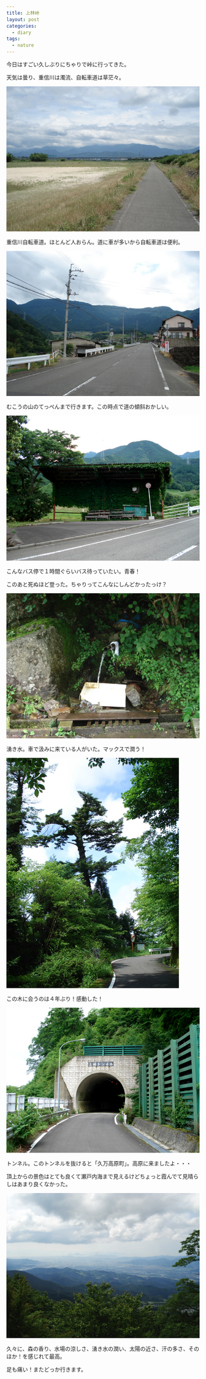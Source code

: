 ```yaml
---
title: 上林峠
layout: post
categories:
  - diary
tags:
  - nature
---
```

今日はすごい久しぶりにちゃりで峠に行ってきた。

天気は曇り、重信川は濁流、自転車道は草茫々。

![重信自転車道][1]

重信川自転車道。ほとんど人おらん。道に車が多いから自転車道は便利。

![上林峠ふもと][2]

むこうの山のてっぺんまで行きます。この時点で道の傾斜おかしい。

![上林皿ヶ嶺登山口バス停][3]

こんなバス停で１時間ぐらいバス待っていたい。青春！

このあと死ぬほど登った。ちゃりってこんなにしんどかったっけ？

![皿ヶ嶺の湧水][4]

湧き水。車で汲みに来ている人がいた。マックスで潤う！

![上林峠頂上目印の木][5]

この木に会うのは４年ぶり！感動した！

![上林トンネル][6]

トンネル。このトンネルを抜けると「久万高原町」。高原に来ましたよ・・・

頂上からの景色はとても良くて瀬戸内海まで見えるけどちょっと霞んでて見晴らしはあまり良くなかった。

![上林峠頂上からの景色][7]

久々に、森の香り、水場の涼しさ、湧き水の潤い、太陽の近さ、汗の多さ、そのほか！を感じれて最高。

足も痛い！またどっか行きます。


 [1]: /img/uploads/2010/06/kanbayashi-pass-1.jpg
 [2]: /img/uploads/2010/06/kanbayashi-pass-2.jpg
 [3]: /img/uploads/2010/06/kanbayashi-pass-3.jpg
 [4]: /img/uploads/2010/06/kanbayashi-pass-4.jpg
 [5]: /img/uploads/2010/06/kanbayashi-pass-5.jpg
 [6]: /img/uploads/2010/06/kanbayashi-pass-6.jpg
 [7]: /img/uploads/2010/06/kanbayashi-pass-7.jpg
